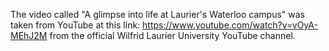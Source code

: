 The video called "A glimpse into life at Laurier's Waterloo campus"
was taken from YouTube at this link: https://www.youtube.com/watch?v=vOyA-MEhJ2M
from the official Wilfrid Laurier University YouTube channel.
